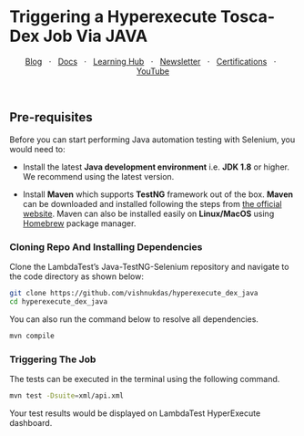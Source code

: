 # Triggering a Hyperexecute Tosca-Dex Job Via JAVA

<p align="center">
  <a href="https://www.lambdatest.com/blog/?utm_source=github&utm_medium=repo&utm_campaign=Java-TestNG-Selenium" target="_bank">Blog</a>
  &nbsp; &#8901; &nbsp;
  <a href="https://www.lambdatest.com/support/docs/?utm_source=github&utm_medium=repo&utm_campaign=Java-TestNG-Selenium" target="_bank">Docs</a>
  &nbsp; &#8901; &nbsp;
  <a href="https://www.lambdatest.com/learning-hub/?utm_source=github&utm_medium=repo&utm_campaign=Java-TestNG-Selenium" target="_bank">Learning Hub</a>
  &nbsp; &#8901; &nbsp;
  <a href="https://www.lambdatest.com/newsletter/?utm_source=github&utm_medium=repo&utm_campaign=Java-TestNG-Selenium" target="_bank">Newsletter</a>
  &nbsp; &#8901; &nbsp;
  <a href="https://www.lambdatest.com/certification/?utm_source=github&utm_medium=repo&utm_campaign=Java-TestNG-Selenium" target="_bank">Certifications</a>
  &nbsp; &#8901; &nbsp;
  <a href="https://www.youtube.com/c/LambdaTest" target="_bank">YouTube</a>
</p>
&emsp;
&emsp;
&emsp;


## Pre-requisites

Before you can start performing Java automation testing with Selenium, you would need to:

- Install the latest **Java development environment** i.e. **JDK 1.8** or higher. We recommend using the latest version.

- Install **Maven** which supports **TestNG** framework out of the box. **Maven** can be downloaded and installed following the steps from [the official website](https://maven.apache.org/). Maven can also be installed easily on **Linux/MacOS** using [Homebrew](https://brew.sh/) package manager.

### Cloning Repo And Installing Dependencies

Clone the LambdaTest’s Java-TestNG-Selenium repository and navigate to the code directory as shown below:

```bash
git clone https://github.com/vishnukdas/hyperexecute_dex_java
cd hyperexecute_dex_java
```

You can also run the command below to resolve all dependencies.

```bash
mvn compile
```


### Triggering The Job

The tests can be executed in the terminal using the following command.

```bash
mvn test -Dsuite=xml/api.xml
```

Your test results would be displayed on LambdaTest HyperExecute dashboard. 


